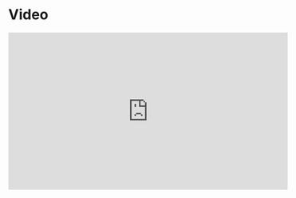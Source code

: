 # Video

<iframe width="560" height="315" src="https://www.youtube.com/embed/p8TLKidNTJE?si=0vUZNZqB8tOCmbBH" title="YouTube video player" frameborder="0" allow="accelerometer; autoplay; clipboard-write; encrypted-media; gyroscope; picture-in-picture; web-share" referrerpolicy="strict-origin-when-cross-origin" allowfullscreen></iframe>
